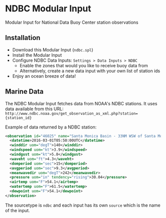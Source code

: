 # NDBC Modular Input
Modular Input for National Data Buoy Center station observations

## Installation
- Download this Modular Input (`ndbc.spl`)
- Install the Modular Input
- Configure NDBC Data Inputs: `Settings > Data Inputs > NDBC`
  - Enable the zones that would you like to receive buoy data from
  - Alternatively, create a new data input with your own list of station ids
- Enjoy an ocean breeze of data!

## Marine Data

The NDBC Modular Input fetches data from NOAA's NDBC stations. It uses data available from this URL: `http://www.ndbc.noaa.gov/get_observation_as_xml.php?station={station_id}`

Example of data returned by a NDBC station:
```xml
<observation id="46025" name="Santa Monica Basin - 33NM WSW of Santa Monica, CA" lat="33.749" lon="-119.053">
  <datetime>2016-03-01T05:50:00UTC</datetime>
  <winddir uom="degT">140</winddir>
  <windspeed uom="kt">3.9</windspeed>
  <windgust uom="kt">5.8</windgust>
  <waveht uom="ft">4.3</waveht>
  <domperiod uom="sec">15</domperiod>
  <avgperiod uom="sec">9.3</avgperiod>
  <meanwavedir uom="degT">242</meanwavedir>
  <pressure uom="in" tendency="rising">30.04</pressure>
  <airtemp uom="F">54.1</airtemp>
  <watertemp uom="F">61.5</watertemp>
  <dewpoint uom="F">54.1</dewpoint>
</observation>
```

The sourcetype is `ndbc` and each input has its own `source` which is the name of the input.

